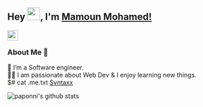 ## Hey <img src="https://github.com/TheDudeThatCode/TheDudeThatCode/blob/master/Assets/Hi.gif" width="29px">, I'm [Mamoun Mohamed!](https://www.linkedin.com/in/mohamed-mamoun-aa8475201/) 

<a href="https://www.linkedin.com/in/mohamed-mamoun-aa8475201/">
  <img align="left" width="24px" src="https://cdn.jsdelivr.net/npm/simple-icons@v3/icons/linkedin.svg"  />
</a>



<br />

### About Me 🚀

🌱 I’m a Software engineer. </br>
👨‍💻  I am passionate about Web Dev & I enjoy learning new things. </br>
 $# cat .me.txt <a href="https://paponni.github.io/syntaxx/">Syntaxx</a>


![paponni's github stats](https://github-readme-stats.vercel.app/api?username=paponni&show_icons=true&hide_border=true)&nbsp;&nbsp;
<br />

